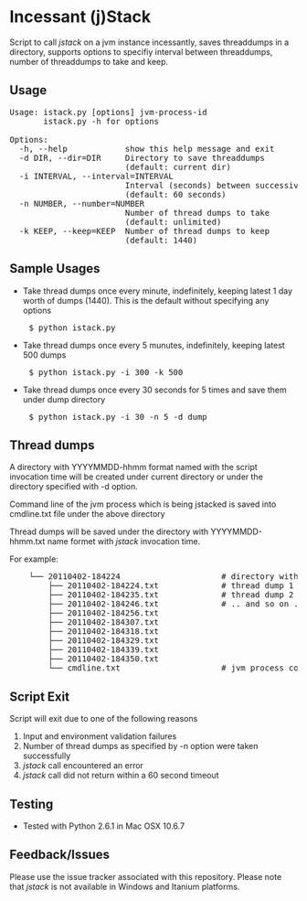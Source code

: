 Incessant (j)Stack
==================

Script to call _jstack_ on a jvm instance incessantly, saves threaddumps in a directory, supports options to specifiy interval between threaddumps, number of threaddumps to take and keep.  

Usage
-----
<pre>
Usage: istack.py [options] jvm-process-id
       istack.py -h for options

Options:
  -h, --help            show this help message and exit
  -d DIR, --dir=DIR     Directory to save threaddumps
                        (default: current dir)
  -i INTERVAL, --interval=INTERVAL
                        Interval (seconds) between successive thread dumps
                        (default: 60 seconds)
  -n NUMBER, --number=NUMBER
                        Number of thread dumps to take
                        (default: unlimited)
  -k KEEP, --keep=KEEP  Number of thread dumps to keep
                        (default: 1440)
</pre>

Sample Usages
-------------
*  Take thread dumps once every minute, indefinitely, keeping latest 1 day worth of dumps (1440).  This is the default without specifying any options
<pre>
    $ python istack.py <jvm-process-id>
</pre>

*  Take thread dumps once every 5 munutes, indefinitely, keeping latest 500 dumps
<pre>
    $ python istack.py -i 300 -k 500 <jvm-process-id>
</pre>

*  Take thread dumps once every 30 seconds for 5 times and save them under dump directory
<pre>
    $ python istack.py -i 30 -n 5 -d dump <jvm-process-id>
</pre>

Thread dumps
------------
A directory with YYYYMMDD-hhmm format named with the script invocation time will be created under current directory or under the directory specified with -d option.

Command line of the jvm process which is being jstacked  is saved into cmdline.txt file under the above directory

Thread dumps will be saved under the directory with YYYYMMDD-hhmm.txt name formet with _jstack_ invocation time.

For example:
<pre>
    └── 20110402-184224                     # directory with script invocation time
        ├── 20110402-184224.txt             # thread dump 1
        ├── 20110402-184235.txt             # thread dump 2
        ├── 20110402-184246.txt             # .. and so on ..
        ├── 20110402-184256.txt
        ├── 20110402-184307.txt
        ├── 20110402-184318.txt
        ├── 20110402-184329.txt
        ├── 20110402-184339.txt
        ├── 20110402-184350.txt
        └── cmdline.txt                     # jvm process command line
</pre>

Script Exit 
-----------
Script will exit due to one of the following reasons
1.  Input and environment validation failures
2.  Number of thread dumps as specified by -n option were taken successfully
3.  _jstack_ call encountered an error
4.  _jstack_ call did not return within a 60 second timeout

Testing
-------
*  Tested with Python 2.6.1 in Mac OSX 10.6.7

Feedback/Issues
---------------
Please use the issue tracker associated with this repository.  Please note that _jstack_ is not available in Windows and Itanium platforms.
